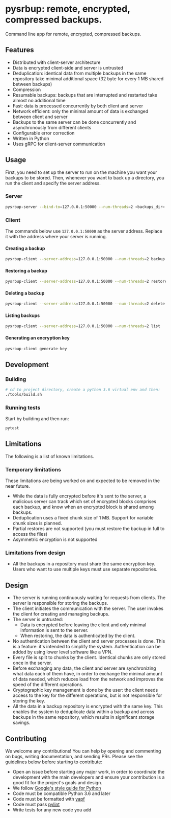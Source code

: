 # pysrbup: remote, encrypted, compressed backups.

Command line app for remote, encrypted, compressed backups.

## Features

-   Distributed with client-server architecture
-   Data is encrypted client-side and server is untrusted
-   Deduplication: identical data from multiple backups in the same repository
    take minimal additional space (32 byte for every 1 MB shared between
    backups)
-   Compression
-   Resumable backups: backups that are interrupted and restarted take almost no
    additional time
-   Fast: data is processed concurrently by both client and server
-   Network efficient: only the minimal amount of data is exchanged between
    client and server
-   Backups to the same server can be done concurrently and asynchronously from
    different clients
-   Configurable error correction
-   Written in Python
-   Uses gRPC for client-server communication

## Usage

First, you need to set up the server to run on the machine you want your backups
to be stored. Then, whenever you want to back up a directory, you run the client
and specify the server address.

### Server

```sh
pysrbup-server --bind-to=127.0.0.1:50000 --num-threads=2 <backups_dir>
```

### Client

The commands below use `127.0.0.1:50000` as the server address. Replace it with
the address where your server is running.

#### Creating a backup

```sh
pysrbup-client --server-address=127.0.0.1:50000 --num-threads=2 backup <backup_dir> <key_file>
```

#### Restoring a backup

```sh
pysrbup-client --server-address=127.0.0.1:50000 --num-threads=2 restore <backup_id> <restore_dir> <key_file>
```

#### Deleting a backup

```sh
pysrbup-client --server-address=127.0.0.1:50000 --num-threads=2 delete <backup_id> <key_file>
```

#### Listing backups

```sh
pysrbup-client --server-address=127.0.0.1:50000 --num-threads=2 list
```

#### Generating an encryption key

```sh
pysrbup-client generate-key
```

## Development

### Building

```sh
# cd to project directory, create a python 3.6 virtual env and then:
./tools/build.sh
```

### Running tests

Start by building and then run:

```sh
pytest
```

## Limitations

The following is a list of known limitations.

### Temporary limitations

These limitations are being worked on and expected to be removed in the near
future.

-   While the data is fully encrypted before it's sent to the server, a
    malicious server can track which set of encrypted blocks comprises each
    backup, and know when an encrypted block is shared among backups.
-   Deduplication uses a fixed chunk size of 1 MB. Support for variable chunk
    sizes is planned.
-   Partial restores are not supported (you must restore the backup in full to
    access the files)
-   Asymmetric encryption is not supported

### Limitations from design

-   All the backups in a repository must share the same encryption key. Users
    who want to use multiple keys must use separate repositories.

## Design

-   The server is running continuously waiting for requests from clients. The
    server is responsible for storing the backups.
-   The client initiates the communication with the server. The user invokes the
    client for creating and managing backups.
-   The server is untrusted:
    -   Data is encrypted before leaving the client and only minimal information
        is sent to the server.
    -   When restoring, the data is authenticated by the client.
-   No authentication between the client and server processes is done. This is a
    feature: it's intended to simplify the system. Authentication can be added
    by using lower level software like a VPN.
-   Every file is split to chunks by the client. Identical chunks are only
    stored once in the server.
-   Before exchanging any data, the client and server are synchronizing what
    data each of them have, in order to exchange the minimal amount of data
    needed, which reduces load from the network and improves the speed of the
    different operations.
-   Cryptographic key management is done by the user: the client needs access to
    the key for the different operations, but is not responsible for storing the
    key.
-   All the data in a backup repository is encrypted with the same key. This
    enables the system to deduplicate data within a backup and across backups in
    the same repository, which results in significant storage savings.

## Contributing

We welcome any contributions! You can help by opening and commenting on bugs,
writing documentation, and sending PRs. Please see the guidelines below before
starting to contribute:

-   Open an issue before starting any major work, in order to coordinate the
    development with the main developers and ensure your contribution is a good
    fit for the project's goals and design.
-   We follow
    [Google's style guide for Python](https://google.github.io/styleguide/pyguide.html)
-   Code must be compatible Python 3.6 and later
-   Code must be formatted with [yapf](https://github.com/google/yapf)
-   Code must pass [pylint](https://www.pylint.org/)
-   Write tests for any new code you add
